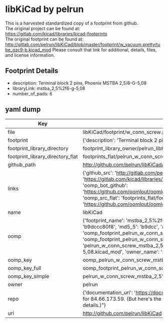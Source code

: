 # libKiCad by pelrun  
This is a harvested standardized copy of a footprint from github.  
The original project can be found at:  
https://gitlab.com/kicad/libraries/kicad-footprints  
The original footprint can be found at:
http://gitlab.com/pelrun/libKiCad/blob/master/footprint/w_vacuum.pretty/tube_gzc9-b.kicad_mod
Please consult that link for additional, details, files, and license information.  
## Footprint Details
* description: Terminal block 2 pins, Phoenix MSTBA 2,5/6-G-5,08  
* libraryLink: mstba_2,5%2f6-g-5,08  
* number_of_pads: 6  
## yaml dump  
| Key | Value |  
| --- | --- |  
| file | libKiCad/footprint/w_conn_screw.pretty/mstba_2,5%2f6-g-5,08.kicad_mod |  
| footprint | {'description': 'Terminal block 2 pins, Phoenix MSTBA 2,5/6-G-5,08', 'libraryLink': 'mstba_2,5%2f6-g-5,08', 'number_of_pads': 6} |  
| footprint_library_directory | footprint_library_owner/pelrun_libKiCad |  
| footprint_library_directory_flat | footprints_flat/pelrun_w_conn_screw_mstba_2,5%2f6_g_5,08/working |  
| github_path | http://github.com/pelrun/libKiCad/blob/master/footprint/w_conn_screw.pretty/mstba_2,5%2f6-g-5,08.kicad_mod |  
| links | {'github_src': 'http://gitlab.com/pelrun/libKiCad/blob/master/footprint/w_vacuum.pretty/tube_gzc9-b.kicad_mod', 'github_src_repo': 'https://gitlab.com/kicad/libraries/kicad-footprints', 'oomp_bot': 'footprints/pelrun_w_conn_screw_mstba_2,5%2f6_g_5,08/working', 'oomp_bot_github': 'https://github.com/oomlout/oomlout_oomp_footprint_bot/tree/main/footprints/pelrun_w_conn_screw_mstba_2,5%2f6_g_5,08/working', 'oomp_src_flat': 'footprints_flat/footprints_flat/pelrun_w_conn_screw_mstba_2,5%2f6_g_5,08/working', 'oomp_src_flat_github': 'https://github.com/oomlout/oomlout_oomp_footprint_src/tree/main/footprints_flat/pelrun_w_conn_screw_mstba_2,5%2f6_g_5,08/working'} |  
| name | libKiCad |  
| oomp | {'footprint_name': 'mstba_2,5%2f6_g_5,08', 'library_name': 'w_conn_screw', 'md5': 'b9dccc80f8d346172b011457e6e1b2e6', 'md5_10': 'b9dccc80f8', 'md5_5': 'b9dcc', 'md5_6': 'b9dccc', 'oomp_key': 'oomp_pelrun_w_conn_screw_mstba_2,5%2f6_g_5,08', 'oomp_key_extra': 'oomp_footprint_pelrun_w_conn_screw_mstba_2,5%2f6_g_5,08', 'oomp_key_full': 'oomp_footprint_pelrun_w_conn_screw_mstba_2,5%2f6_g_5,08_b9dccc', 'oomp_key_simple': 'pelrun_w_conn_screw_mstba_2,5%2f6_g_5,08', 'original_filename': 'libKiCad/footprint/w_conn_screw.pretty/mstba_2,5%2f6-g-5,08.kicad_mod', 'owner_name': 'pelrun'} |  
| oomp_key | oomp_pelrun_w_conn_screw_mstba_2,5%2f6_g_5,08 |  
| oomp_key_full | oomp_footprint_pelrun_w_conn_screw_mstba_2,5%2f6_g_5,08 |  
| oomp_key_simple | pelrun_w_conn_screw_mstba_2,5%2f6_g_5,08 |  
| owner | pelrun |  
| repo | {'documentation_url': 'https://docs.github.com/rest/overview/resources-in-the-rest-api#rate-limiting', 'message': "API rate limit exceeded for 84.66.173.59. (But here's the good news: Authenticated requests get a higher rate limit. Check out the documentation for more details.)"} |  
| url | http://github.com/pelrun/libKiCad |  

